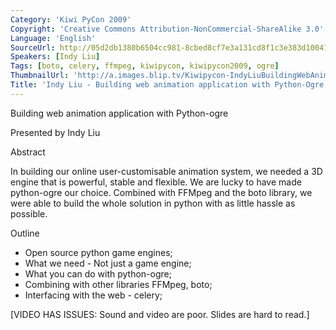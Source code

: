 ```yaml
---
Category: 'Kiwi PyCon 2009'
Copyright: 'Creative Commons Attribution-NonCommercial-ShareAlike 3.0'
Language: 'English'
SourceUrl: http://05d2db1380b6504cc981-8cbed8cf7e3a131cd8f1c3e383d10041.r93.cf2.rackcdn.com/kiwi-pycon-2009/110_indy-liu-building-web-animation-application-with-python-ogre.flv
Speakers: [Indy Liu]
Tags: [boto, celery, ffmpeg, kiwipycon, kiwipycon2009, ogre]
ThumbnailUrl: 'http://a.images.blip.tv/Kiwipycon-IndyLiuBuildingWebAnimationApplicationWithPythonOgre541-29.jpg'
Title: 'Indy Liu - Building web animation application with Python-Ogre'
---
```

Building web animation application with Python-ogre

Presented by Indy Liu

Abstract

In building our online user-customisable animation system, we needed a 3D
engine that is powerful, stable and flexible. We are lucky to have made
python-ogre our choice. Combined with FFMpeg and the boto library, we were
able to build the whole solution in python with as little hassle as possible.

Outline

  * Open source python game engines; 
  * What we need - Not just a game engine; 
  * What you can do with python-ogre; 
  * Combining with other libraries FFMpeg, boto; 
  * Interfacing with the web - celery; 

[VIDEO HAS ISSUES: Sound and video are poor. Slides are hard to read.]

